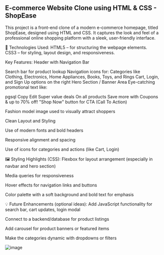 ## E-commerce Website Clone using HTML & CSS - ShopEase
This project is a front-end clone of a modern e-commerce homepage, titled ShopEase, designed using HTML and CSS. It captures the look and feel of a professional online shopping platform with a sleek, user-friendly interface.

🔧 Technologies Used:
HTML5 – for structuring the webpage elements.
CSS3 – for styling, layout design, and responsiveness.

Key Features:
Header with Navigation Bar

Search bar for product lookup
Navigation icons for:
Categories like Clothing, Electronics, Home Appliances, Books, Toys, and Rings
Cart, Login, and Sign Up options on the right
Hero Section / Banner Area
Eye-catching promotional text like:

pgsql
Copy
Edit
Super value deals
On all products
Save more with Coupons & up to 70% off!
"Shop Now" button for CTA (Call To Action)

Fashion model image used to visually attract shoppers

Clean Layout and Styling

Use of modern fonts and bold headers

Responsive alignment and spacing

Use of icons for categories and actions (like Cart, Login)

🖼️ Styling Highlights (CSS):
Flexbox for layout arrangement (especially in navbar and hero section)

Media queries for responsiveness

Hover effects for navigation links and buttons

Color palette with a soft background and bold text for emphasis

💡 Future Enhancements (optional ideas):
Add JavaScript functionality for search bar, cart updates, login modal

Connect to a backend/database for product listings

Add carousel for product banners or featured items

Make the categories dynamic with dropdowns or filters

![image](https://github.com/user-attachments/assets/9cd3816b-47a5-400e-b9f3-2f6d374bd3ea)
